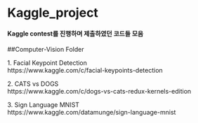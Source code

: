 # Kaggle_project

#### Kaggle contest를 진행하며 제출하였던 코드들 모음


##Computer-Vision Folder<br>
<p>1. Facial Keypoint Detection<br>
https://www.kaggle.com/c/facial-keypoints-detection</p>

<p>2. CATS vs DOGS<br>
https://www.kaggle.com/c/dogs-vs-cats-redux-kernels-edition</p>

<p>3. Sign Language MNIST<br>
https://www.kaggle.com/datamunge/sign-language-mnist</p>
